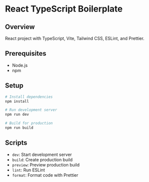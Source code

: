 # React TypeScript Boilerplate

## Overview

React project with TypeScript, Vite, Tailwind CSS, ESLint, and Prettier.

## Prerequisites

- Node.js
- npm

## Setup

```bash
# Install dependencies
npm install

# Run development server
npm run dev

# Build for production
npm run build
```

## Scripts

- `dev`: Start development server
- `build`: Create production build
- `preview`: Preview production build
- `lint`: Run ESLint
- `format`: Format code with Prettier
